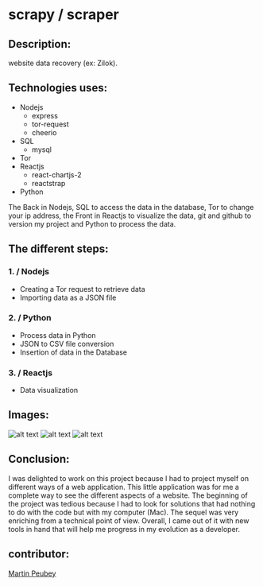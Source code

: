 # scrapy / scraper

## Description:
website data recovery (ex: Zilok).

## Technologies uses:
  - Nodejs
    - express
    - tor-request
    - cheerio
  - SQL
    - mysql
  - Tor
  - Reactjs
    - react-chartjs-2
    - reactstrap
  - Python
  
The Back in Nodejs, SQL to access the data in the database, Tor to change your ip address, the Front in Reactjs to visualize the data, git and github to version my project and Python to process the data.
  
## The different steps:

### 1. / Nodejs
  - Creating a Tor request to retrieve data
  - Importing data as a JSON file
  
### 2. / Python
  - Process data in Python
  - JSON to CSV file conversion
  - Insertion of data in the Database
  
### 3. / Reactjs
  - Data visualization
  
## Images:
![alt text](https://res.cloudinary.com/dsxb2uyct/image/upload/v1583834190/table_cdqgyd.png "table chart")
![alt text](https://res.cloudinary.com/dsxb2uyct/image/upload/v1583834190/bar_chart_qcimn3.png "bar chart")
![alt text](https://res.cloudinary.com/dsxb2uyct/image/upload/v1583834190/pie_chart_xvppsc.png "pie chart")
  
## Conclusion:
I was delighted to work on this project because I had to project myself on different ways of a web application. This little application was for me a complete way to see the different aspects of a website. The beginning of the project was tedious because I had to look for solutions that had nothing to do with the code but with my computer (Mac). The sequel was very enriching from a technical point of view. Overall, I came out of it with new tools in hand that will help me progress in my evolution as a developer.

## contributor:
[Martin Peubey](https://github.com/martinioluis)
